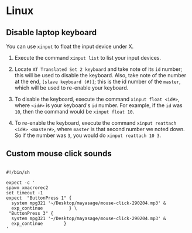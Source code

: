 # Linux

## Disable laptop keyboard

You can use `xinput` to float the input device under X.

1. Execute the command `xinput list` to list your input devices.

2. Locate `AT Translated Set 2 keyboard` and take note of its `id` number; this will be used to disable the keyboard. 
   Also, take note of the number at the end, `[slave keyboard (#)]`; this is the id number of the `master`, which will 
   be used to re-enable your keyboard.

3. To disable the keyboard, execute the command `xinput float <id#>`, where `<id#>` is your keyboard's `id` number. For 
   example, if the `id` was `10`, then the command would be `xinput float 10`.

4. To re-enable the keyboard, execute the command `xinput reattach <id#> <master#>`, where `master` is that second 
   number we noted down. So if the number was `3`, you would do `xinput reattach 10 3`.

## Custom mouse click sounds

```shell

#!/bin/sh

expect -c '
spawn xmacrorec2
set timeout -1
expect  "ButtonPress 1" {
  system mpg321 '~/Desktop/mayasage/mouse-click-290204.mp3' &
  exp_continue          } \
 "ButtonPress 3" {
  system mpg321 '~/Desktop/mayasage/mouse-click-290204.mp3' &
  exp_continue        }
'

```
